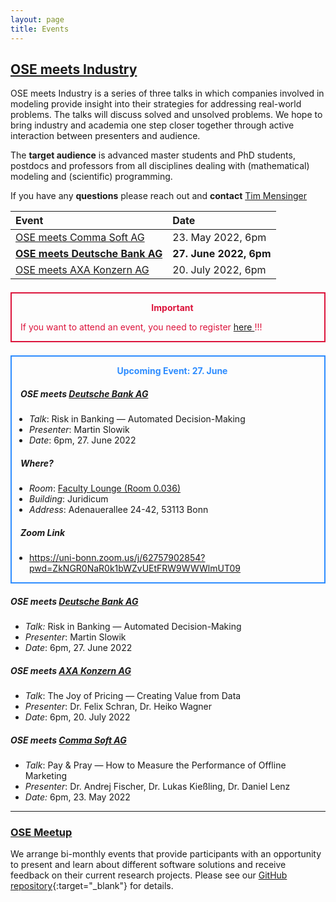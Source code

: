 ```yaml
---
layout: page
title: Events
---
```


## <ins>OSE meets Industry</ins>

OSE meets Industry is a series of three talks in which companies involved in modeling
provide insight into their strategies for addressing real-world problems. The talks will
discuss solved and unsolved problems. We hope to bring industry and academia one step
closer together through active interaction between presenters and audience.

The **target audience** is advanced master students and PhD students, postdocs and
professors from all disciplines dealing with (mathematical) modeling and (scientific)
programming.

If you have any **questions** please reach out and **contact** 
[Tim Mensinger](https://www.bgse.uni-bonn.de/en/people/student-directory/2020/tim-mensinger)

| **Event** | **Date** |
|:----------|:---------|
|[OSE meets Comma Soft AG](#ose-meets-comma-soft-ag) | 23. May 2022, 6pm | 
|[**OSE meets Deutsche Bank AG**](#ose-meets-deutsche-bank) | **27. June 2022, 6pm** | 
|[OSE meets AXA Konzern AG](#ose-meets-axa) | 20. July 2022, 6pm | 

<div style="border: 2px solid #DC143C; padding-left: 1em; margin-top: 1.5em; margin-bottom: 1em;">
<p style="text-align: center; color: #DC143C;">
    <b>Important</b>
</p>
<p style="color: #DC143C;">
    If you want to attend an event, you need to register
    <a href="https://forms.gle/w1aMejXKiwHjiYeC7">here </a>!!!
</p>
</div>

<div style="border: 2px solid #2D8CFF; padding-left: 1em; margin-top: 1.5em; margin-bottom: 1em;">
<p style="text-align: center; color: #2D8CFF;">
    <b>Upcoming Event: 27. June</b>
</p>

<p style="color: #2D8CFF;">

<h5>OSE meets <a href="https://www.deutsche-bank.de/">Deutsche Bank AG</a></h5>

<ul style="padding-left: 1em;">
<li>
<i>Talk</i>: Risk in Banking — Automated Decision-Making
</li>
<li>
<i>Presenter</i>: Martin Slowik
</li>
<li>
<i>Date</i>: 6pm, 27. June 2022
</li>
</ul>

<h5><i>Where?</i></h5>

<ul style="padding-left: 1em;">
<li>
<i>Room</i>: <a href="../assets/images/juridicum_room_plan.jpg">Faculty Lounge (Room 0.036)</a>
</li>
<li>
<i>Building</i>: Juridicum 
</li>
<li>
<i>Address</i>: Adenauerallee 24-42, 53113 Bonn
</li>
</ul>

<h5><i>Zoom Link</i></h5>
<ul style="padding-left: 1em;">
<li>
<a href="
 https://uni-bonn.zoom.us/j/62757902854?pwd=ZkNGR0NaR0k1bWZvUEtFRW9WWWlmUT09">
 https://uni-bonn.zoom.us/j/62757902854?pwd=ZkNGR0NaR0k1bWZvUEtFRW9WWWlmUT09 
</a>
</li>
</ul>



</p>
</div>

##### OSE meets [Deutsche Bank AG](https://www.deutsche-bank.de/)

- *Talk:* Risk in Banking — Automated Decision-Making
- *Presenter*: Martin Slowik
- *Date*: 6pm, 27. June 2022

##### OSE meets [AXA Konzern AG](https://www.axa.de/)

- *Talk*: The Joy of Pricing — Creating Value from Data
- *Presenter*: Dr. Felix Schran, Dr. Heiko Wagner
- *Date*: 6pm, 20. July 2022

##### OSE meets [Comma Soft AG](https://comma-soft.com/en/)

- *Talk*: Pay & Pray — How to Measure the Performance of Offline Marketing
- *Presenter*: Dr. Andrej Fischer, Dr. Lukas Kießling, Dr. Daniel Lenz
- *Date:* 6pm, 23. May 2022

---

### <ins>OSE Meetup</ins>

We arrange bi-monthly events that provide participants with an opportunity to present
and learn about different software solutions and receive feedback on their current
research projects. Please see our [GitHub
repository](https://github.com/OpenSourceEconomics/ose-meetup){:target="_blank"} for
details.
